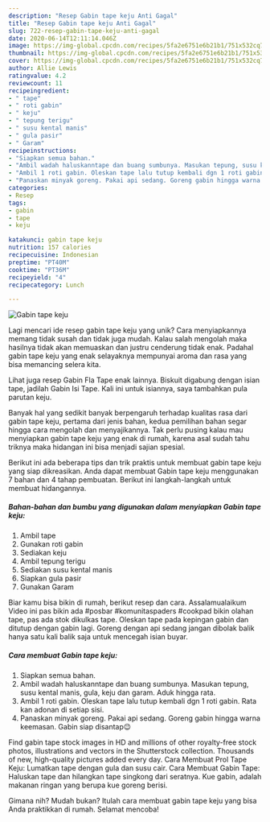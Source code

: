 ```yaml
---
description: "Resep Gabin tape keju Anti Gagal"
title: "Resep Gabin tape keju Anti Gagal"
slug: 722-resep-gabin-tape-keju-anti-gagal
date: 2020-06-14T12:11:14.046Z
image: https://img-global.cpcdn.com/recipes/5fa2e6751e6b21b1/751x532cq70/gabin-tape-keju-foto-resep-utama.jpg
thumbnail: https://img-global.cpcdn.com/recipes/5fa2e6751e6b21b1/751x532cq70/gabin-tape-keju-foto-resep-utama.jpg
cover: https://img-global.cpcdn.com/recipes/5fa2e6751e6b21b1/751x532cq70/gabin-tape-keju-foto-resep-utama.jpg
author: Allie Lewis
ratingvalue: 4.2
reviewcount: 11
recipeingredient:
- " tape"
- " roti gabin"
- " keju"
- " tepung terigu"
- " susu kental manis"
- " gula pasir"
- " Garam"
recipeinstructions:
- "Siapkan semua bahan."
- "Ambil wadah haluskanntape dan buang sumbunya. Masukan tepung, susu kental manis, gula, keju dan garam. Aduk hingga rata."
- "Ambil 1 roti gabin. Oleskan tape lalu tutup kembali dgn 1 roti gabin. Rata kan adonan di setiap sisi."
- "Panaskan minyak goreng. Pakai api sedang. Goreng gabin hingga warna keemasan. Gabin siap disantap😉"
categories:
- Resep
tags:
- gabin
- tape
- keju

katakunci: gabin tape keju 
nutrition: 157 calories
recipecuisine: Indonesian
preptime: "PT40M"
cooktime: "PT36M"
recipeyield: "4"
recipecategory: Lunch

---
```



![Gabin tape keju](https://img-global.cpcdn.com/recipes/5fa2e6751e6b21b1/751x532cq70/gabin-tape-keju-foto-resep-utama.jpg)

Lagi mencari ide resep gabin tape keju yang unik? Cara menyiapkannya memang tidak susah dan tidak juga mudah. Kalau salah mengolah maka hasilnya tidak akan memuaskan dan justru cenderung tidak enak. Padahal gabin tape keju yang enak selayaknya mempunyai aroma dan rasa yang bisa memancing selera kita.

Lihat juga resep Gabin Fla Tape enak lainnya. Biskuit digabung dengan isian tape, jadilah Gabin Isi Tape. Kali ini untuk isiannya, saya tambahkan pula parutan keju.

Banyak hal yang sedikit banyak berpengaruh terhadap kualitas rasa dari gabin tape keju, pertama dari jenis bahan, kedua pemilihan bahan segar hingga cara mengolah dan menyajikannya. Tak perlu pusing kalau mau menyiapkan gabin tape keju yang enak di rumah, karena asal sudah tahu triknya maka hidangan ini bisa menjadi sajian spesial.


Berikut ini ada beberapa tips dan trik praktis untuk membuat gabin tape keju yang siap dikreasikan. Anda dapat membuat Gabin tape keju menggunakan 7 bahan dan 4 tahap pembuatan. Berikut ini langkah-langkah untuk membuat hidangannya.

<!--inarticleads1-->

##### Bahan-bahan dan bumbu yang digunakan dalam menyiapkan Gabin tape keju:

1. Ambil  tape
1. Gunakan  roti gabin
1. Sediakan  keju
1. Ambil  tepung terigu
1. Sediakan  susu kental manis
1. Siapkan  gula pasir
1. Gunakan  Garam


Biar kamu bisa bikin di rumah, berikut resep dan cara. Assalamualaikum Video ini pas bikin ada #posbar #komunitaspaders #cookpad bikin olahan tape, pas ada stok dikulkas tape. Oleskan tape pada kepingan gabin dan ditutup dengan gabin lagi. Goreng dengan api sedang jangan dibolak balik hanya satu kali balik saja untuk mencegah isian buyar. 

<!--inarticleads2-->

##### Cara membuat Gabin tape keju:

1. Siapkan semua bahan.
1. Ambil wadah haluskanntape dan buang sumbunya. Masukan tepung, susu kental manis, gula, keju dan garam. Aduk hingga rata.
1. Ambil 1 roti gabin. Oleskan tape lalu tutup kembali dgn 1 roti gabin. Rata kan adonan di setiap sisi.
1. Panaskan minyak goreng. Pakai api sedang. Goreng gabin hingga warna keemasan. Gabin siap disantap😉


Find gabin tape stock images in HD and millions of other royalty-free stock photos, illustrations and vectors in the Shutterstock collection. Thousands of new, high-quality pictures added every day. Cara Membuat Prol Tape Keju: Lumatkan tape dengan gula dan susu cair. Cara Membuat Gabin Tape: Haluskan tape dan hilangkan tape singkong dari seratnya. Kue gabin, adalah makanan ringan yang berupa kue goreng berisi. 

Gimana nih? Mudah bukan? Itulah cara membuat gabin tape keju yang bisa Anda praktikkan di rumah. Selamat mencoba!
